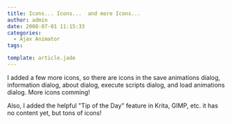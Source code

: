 ```yaml
---
title: Icons... Icons...  and more Icons...
author: admin
date: 2008-07-01 11:15:33
categories:
  - Ajax Animator
tags: 

template: article.jade
---
```


I added a few more icons, so there are icons in the save animations dialog, information dialog, about dialog, execute scripts dialog, and load animations dialog. More icons comming!

Also, I added the helpful "Tip of the Day" feature in Krita, GIMP, etc. it has no content yet, but tons of icons!
